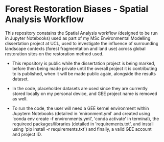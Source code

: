 # Forest Restoration Biases - Spatial Analysis Workflow
This repository conatains the Spatial Analysis workflow (designed to be run in Jupyter Notebooks) used as part of my MSc Environmental Modelling dissertation project at UCL, used to investigate the influence of surrounding landscape contexts (forest fragmentation and land use) across global restoration sites on the restoration method used.

- This repository is public while the dissertation project is being marked, before then being made private until the overall project it is contributing to is published, when it will be made public again, alongside the results dataset.

- In the code, placeholder datasets are used since they are currently stored locally on my personal device, and GEE project name is removed as well. 

- To run the code, the user will need a GEE kernel environment within Jupytern Notebooks (detailed in 'enironment.yml' and created using 'conda env create -f environments.yml', 'conda activate' in terminal), the requireed packages/libraries (detailed in 'requirements.txt', and install using 'pip install -r requirements.txt') and finally, a valid GEE account and project ID.

